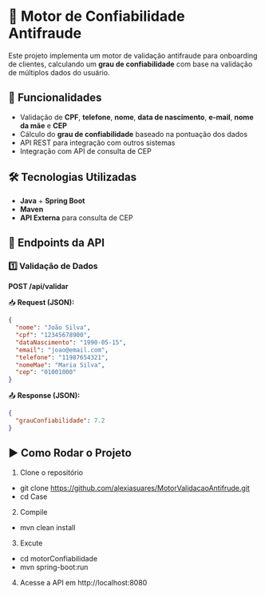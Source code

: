 # 🚀 Motor de Confiabilidade Antifraude  
Este projeto implementa um motor de validação antifraude para onboarding de clientes, calculando um **grau de confiabilidade** com base na validação de múltiplos dados do usuário.  

## 📌 Funcionalidades  
- Validação de **CPF**, **telefone**, **nome**, **data de nascimento**, **e-mail**, **nome da mãe** e **CEP**  
- Cálculo do **grau de confiabilidade** baseado na pontuação dos dados  
- API REST para integração com outros sistemas  
- Integração com API de consulta de CEP  

## 🛠 Tecnologias Utilizadas  
- **Java** + **Spring Boot**  
- **Maven**  
- **API Externa** para consulta de CEP  


## 📡 Endpoints da API  
### 1️⃣ Validação de Dados  
**POST /api/validar**  

📥 **Request (JSON):**  
```json
{
  "nome": "João Silva",
  "cpf": "12345678900",
  "dataNascimento": "1990-05-15",
  "email": "joao@email.com",
  "telefone": "11987654321",
  "nomeMae": "Maria Silva",
  "cep": "01001000"
}
```
📤 **Response (JSON):**  
```json
{
  "grauConfiabilidade": 7.2
}
```

## ▶ Como Rodar o Projeto  
1. Clone o repositório  
- git clone https://github.com/alexiasuares/MotorValidacaoAntifrude.git
- cd Case

2. Compile 
- mvn clean install

3. Excute
- cd motorConfiabilidade
- mvn spring-boot:run
   
4. Acesse a API em http://localhost:8080

